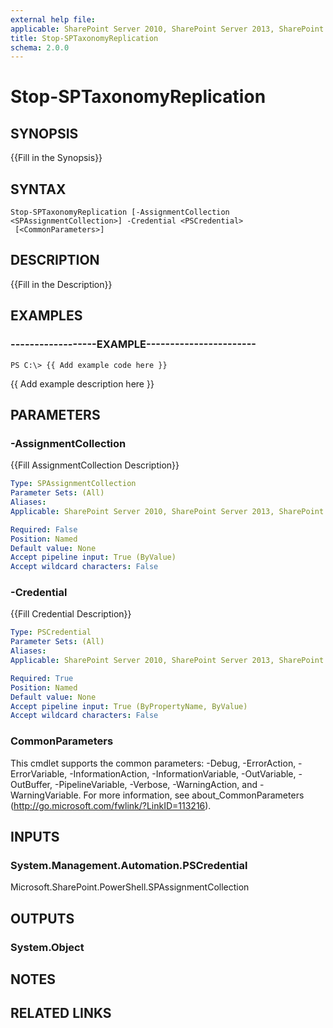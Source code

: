 ```yaml
---
external help file: 
applicable: SharePoint Server 2010, SharePoint Server 2013, SharePoint Server 2016
title: Stop-SPTaxonomyReplication
schema: 2.0.0
---
```


# Stop-SPTaxonomyReplication

## SYNOPSIS
{{Fill in the Synopsis}}

## SYNTAX

```
Stop-SPTaxonomyReplication [-AssignmentCollection <SPAssignmentCollection>] -Credential <PSCredential>
 [<CommonParameters>]
```

## DESCRIPTION
{{Fill in the Description}}

## EXAMPLES

### ------------------EXAMPLE-----------------------
```
PS C:\> {{ Add example code here }}
```

{{ Add example description here }}

## PARAMETERS

### -AssignmentCollection
{{Fill AssignmentCollection Description}}

```yaml
Type: SPAssignmentCollection
Parameter Sets: (All)
Aliases: 
Applicable: SharePoint Server 2010, SharePoint Server 2013, SharePoint Server 2016

Required: False
Position: Named
Default value: None
Accept pipeline input: True (ByValue)
Accept wildcard characters: False
```

### -Credential
{{Fill Credential Description}}

```yaml
Type: PSCredential
Parameter Sets: (All)
Aliases: 
Applicable: SharePoint Server 2010, SharePoint Server 2013, SharePoint Server 2016

Required: True
Position: Named
Default value: None
Accept pipeline input: True (ByPropertyName, ByValue)
Accept wildcard characters: False
```

### CommonParameters
This cmdlet supports the common parameters: -Debug, -ErrorAction, -ErrorVariable, -InformationAction, -InformationVariable, -OutVariable, -OutBuffer, -PipelineVariable, -Verbose, -WarningAction, and -WarningVariable. For more information, see about_CommonParameters (http://go.microsoft.com/fwlink/?LinkID=113216).

## INPUTS

### System.Management.Automation.PSCredential
Microsoft.SharePoint.PowerShell.SPAssignmentCollection

## OUTPUTS

### System.Object

## NOTES

## RELATED LINKS
